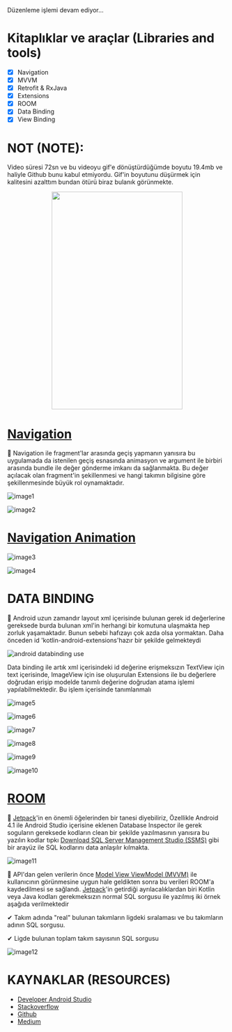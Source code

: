 Düzenleme işlemi devam ediyor...
# Kitaplıklar ve araçlar (Libraries and tools)
- [x] Navigation
- [x] MVVM
- [x] Retrofit & RxJava
- [x] Extensions
- [x] ROOM
- [x] Data Binding
- [x] View Binding

# NOT (NOTE):
Video süresi 72sn ve bu videoyu gif'e dönüştürdüğümde boyutu 19.4mb ve haliyle Github bunu kabul etmiyordu. Gif'in boyutunu düşürmek için kalitesini azalttım bundan ötürü biraz bulanık görünmekte.

<p align="center">
  <img width="300" height="500" src="https://user-images.githubusercontent.com/36104238/119580946-324eca80-bdca-11eb-9b23-90050219e55c.gif">
</p>

# [Navigation](https://developer.android.com/guide/navigation/navigation-getting-started) <br/>
📍 Navigation ile fragment'lar arasında geçiş yapmanın yanısıra bu uygulamada da istenilen geçiş esnasında animasyon ve argument ile birbiri arasında bundle ile değer gönderme imkanı da sağlanmakta. Bu değer açılacak olan fragment'in şekillenmesi ve hangi takımın bilgisine göre şekillenmesinde büyük rol oynamaktadır.

![image1](https://user-images.githubusercontent.com/36104238/119577099-a9806080-bdc2-11eb-948a-6c92dbbed90d.png)

![image2](https://user-images.githubusercontent.com/36104238/119577107-ae451480-bdc2-11eb-8ab2-b1bedfe9029c.png)

# [Navigation Animation](https://developer.android.com/guide/navigation/navigation-animate-transitions)

![image3](https://user-images.githubusercontent.com/36104238/119577111-b1400500-bdc2-11eb-9b57-8e060c4b873b.png)

![image4](https://user-images.githubusercontent.com/36104238/119577130-b735e600-bdc2-11eb-9732-4b9031609005.png)

# DATA BINDING
📍 Android uzun zamandır layout xml içerisinde bulunan gerek id değerlerine gereksede burda bulunan xml'in herhangi bir komutuna ulaşmakta hep zorluk yaşamaktadır. Bunun sebebi hafızayı çok azda olsa yormaktan. Daha önceden id 'kotlin-android-extensions'hazır bir şekilde gelmekteydi 

![android databinding use](https://user-images.githubusercontent.com/36104238/119585860-439cd480-bdd4-11eb-86e0-84483c2f039d.png)

Data binding ile artık xml içerisindeki id değerine erişmeksızın TextView için text içerisinde, ImageView için ise oluşurulan Extensions ile bu değerlere doğrudan erişip modelde tanımlı değerine doğrudan atama işlemi yapılabilmektedir. Bu işlem <layout></layout> içerisinde tanımlanmalı

![image5](https://user-images.githubusercontent.com/36104238/119577146-bbfa9a00-bdc2-11eb-9ecc-9b0fc6fc459f.png)

![image6](https://user-images.githubusercontent.com/36104238/119577157-c157e480-bdc2-11eb-8be5-6ada9aae4e89.png)

![image7](https://user-images.githubusercontent.com/36104238/119577170-c5840200-bdc2-11eb-9fa4-4fbfb9d266f4.png)

![image8](https://user-images.githubusercontent.com/36104238/119577194-d0d72d80-bdc2-11eb-884a-74b0bc578173.png)

![image9](https://user-images.githubusercontent.com/36104238/119577201-d6cd0e80-bdc2-11eb-9150-43af2b0d9d35.png)

![image10](https://user-images.githubusercontent.com/36104238/119577206-d9c7ff00-bdc2-11eb-88ec-cad41afb3c41.png)

# [ROOM](https://developer.android.com/training/data-storage/room) <br/>
📍 [Jetpack](https://developer.android.com/jetpack)'in en önemli öğelerinden bir tanesi diyebiliriz, Özellikle Android 4.1 ile Android Studio içerisine eklenen Database Inspector ile gerek soguların gereksede kodların clean bir şekilde yazılmasının yanısıra bu yazılın kodlar tıpkı [Download SQL Server Management Studio (SSMS)](https://docs.microsoft.com/en-us/sql/ssms/download-sql-server-management-studio-ssms?view=sql-server-ver15) gibi bir arayüz ile SQL kodlarını  data anlaşılır kılmakta.

![image11](https://user-images.githubusercontent.com/36104238/119582840-07667580-bdce-11eb-8caf-9cbd5d4388bf.png)

📍 API'dan gelen verilerin önce [Model View ViewModel (MVVM)](https://developer.android.com/topic/libraries/architecture/viewmodel) ile kullanıcının görünmesine uygun hale geldikten sonra bu verileri ROOM'a kaydedilmesi se sağlandı. [Jetpack](https://developer.android.com/jetpack)'in getirdiği ayrılacalıklardan biri Kotlin veya Java kodları gerekmeksızın normal SQL sorgusu ile yazılmış iki örnek aşağıda verilmektedir


✔ Takım adında "real" bulunan takımların ligdeki sıralaması ve bu takımların adının SQL sorgusu.<br/>

✔ Ligde bulunan toplam takım sayısının SQL sorgusu<br/>

![image12](https://user-images.githubusercontent.com/36104238/119582852-0e8d8380-bdce-11eb-8f6b-a66b58d878ba.png)

# KAYNAKLAR (RESOURCES)
- [Developer Android Studio](https://developer.android.com/)
- [Stackoverflow](https://stackoverflow.com/)
- [Github](https://github.com/)
- [Medium](https://medium.com/)
